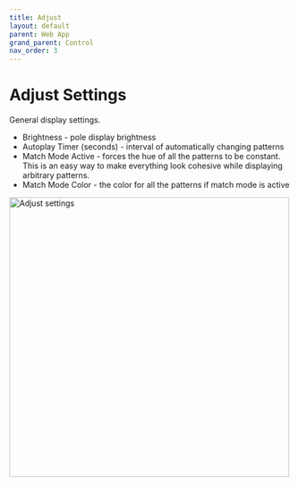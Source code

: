 ```yaml
---
title: Adjust
layout: default
parent: Web App
grand_parent: Control
nav_order: 3
---
```


# Adjust Settings

General display settings.

- Brightness - pole display brightness
- Autoplay Timer (seconds) - interval of automatically changing patterns
- Match Mode Active - forces the hue of all the patterns to be constant. This is an easy way to make everything look cohesive while displaying arbitrary patterns. 
- Match Mode Color - the color for all the patterns if match mode is active

<img src="{{ site.baseurl }}/assets/server/adjustsettings.png" alt="Adjust settings" width="500">
